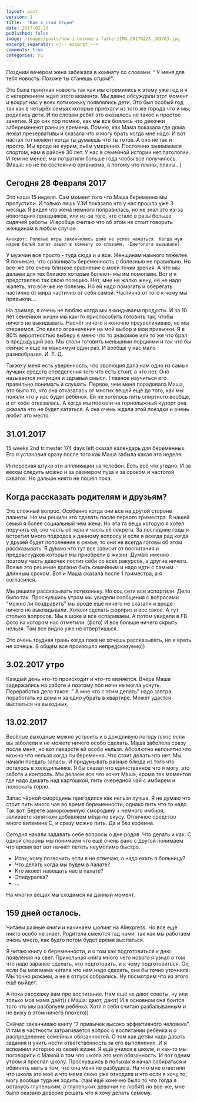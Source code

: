 ```yaml
---
layout: post
version: 1
title:  "Как я стал Отцом"
date: 2017-02-28
published: false
image: /images/posts/how-i-become-a-father/IMG_20170225_103703.jpg
excerpt_separator: <!-- excerpt -->
comments: true
categories: ru 
---
```


Поздним вечером жена забежала в комнату со словами: 
“ У меня для тебя новость. Похоже ты станешь отцом!".

<!-- excerpt -->

Это была приятная новость так как мы стремились к этому уже год и я с нетерпением ждал этого момента.
Мы давно обсуждали этот момент и вокруг нас у всех потихоньку появлялись дети. Это был особый год так как в четырёх семьях которые приехали из того же города что и мы, родились дети. И по словам ребят это оказалось не такое и простое занятие.
Я до сих пор помню, как мы все боялись что девочки забеременеют раньше времени. Помню, как Мама показала где дома лежат презервативы и сказала что я могу брать когда мне надо.
И вот настал тот момент когда ты думаешь что ты готов. А оно не так и просто. Мы вроде не курим, пьём умеренно. Постоянно занимаемся спортом, нам в районе 30 лет. У нас в семейной истории нет патологии. И тем не менее, мы потратили больше года чтобы все получилось. (Маша: но не по состоянию организма, а потому что планы, планы…)

## Сегодня 28 Февраля 2017
Это наша 15 неделя.
Сам момент того что Маша беременна мы пропустили. И только лишь УЗИ показало что у нас прошло уже 3 месяца. Я видел что жена немного поправилась, но не знал это из-за новогодних праздников, или из-за того, что стало в разы больше сидячей работы. И вообще считаю что об этом не стоит говорить женщинам в любом случае.


	Анекдот: Ролевые игры закончились даже не успев начаться. Когда муж надев белый халат зашел в комнату со словами. -Диетолога вызывали?


У мужчин все просто - туда сюда и и все. Женщинам намного тяжелее. Я понимаю, что сравнивать беременность с болезнью не правильно. Но все-же это очень близкое сравнение с моей точки зрения. А что мы делаем для тех близких которые болеют- мы им помогаем. Вот и я представляю так свою позицию. Нет, мне не жалко жену, её не надо жалеть, это все-же не болезнь. Но ей надо помогать и оберегать частично от мира частично от себя самой. Частично от того к чему мы привыкли....

На пример, я очень не люблю когда мы выкидываем продукты. И за 10 лет семейной жизни мы как-то приспособить готовить так, чтобы ничего не выкидывать. Насчёт ничего я конечно преувеличиваю, но мы стараемся.
Это ввело ограничения на мой выбор и мои привычки. Я в 80% вероятностью выберу в меню что то знакомое или то же что брал в предыдущий раз.
Мы стали готовить меньшими порциями и так что бы сейчас и ещё на максимум один раз.
И вообще у нас мало разнообразия.
И. Т. Д.

Также у меня есть уверенность, что эволюция дала нам одно из самых лучших средств определения того что есть стоит, а что нет. Оно называется интуиция и здравый смысл. Главное научиться его правильно понимать и слушать.
Первое, чем меня порадовала Маша, это было то, что она отказалась от многих вещей ещё до того, как мы поняли что у нас будет ребёнок. Ей не хотелось пить спиртного вообще, и от кофе отказалась. А когда мы поехали на горнолыжный курорт она сказала что не будет кататься. А она очень ждала этой поездки и очень любит это место.

## 31.01.2017 
15 weeks 2nd trimester 174 days left сказал календарь для беременных.
Его я установил сразу после того как Маша забыла какая это неделя.

Интересная штука эти аппликации на телефон. Есть всё что угодно. И за весом следить можно и за размером пуза и за сроком и частотой схваток. Но дальше никто не пошёл пока.

## Когда рассказать родителям и друзьям?

Это сложный вопрос. Особенно когда они все на другой стороне планеты. Но мы решили это сделать после первого триместра. В нашей семья я более социальный чем жена. Но эта та вещь которую я хотел поручить ей, это часть её тела и часть её секрета. За последние годы я встретил много подходов к данному вопросу и если я всегда рад когда у друзей будет пополнение в семье, то они не всегда готовы об этом рассказывать. Я думаю что тут все зависит от воспитания и предрассудков которые мы приобрели в жизни. Думаю именно поэтому часть девочек постит себя со всех ракурсов, а другие ничего. 
Всеже это решение должно быть семейным и надо идти с самым длинным сроком. Вот и Маша сказала после 1 триместра, а я согласился.

Мы решили рассказывать потихоньку. Но соц сети все испортили. Дело было так.
Проснувшись утром мы увидели сообщения с вопросами "можно ли поздравить" мы вроде ещё ничего не сказали и вроде ничего не выкладывали. Хотели сделать сюрприз и все такое. А тут столько вопросов. Мы в шоке и все оспариваем. А потом увидели в FB фото на котором нас отметили.
(фото)
И все больше ничего скрыть нельзя. Там все видно уже не отвертишься.

Это очень трудная грань когда пока не хочешь рассказывать, но и врать не хочешь. В общем все произошло непредсказуемо))


## 3.02.2017 утро
Каждый день что-то происходит и что-то меняется. Вчера Маша задержались на работе и поэтому пол ночи не могла уснуть. Переработка дела такое. " А мне что с этим делать" надо завтра поработать из дома и за одно убрать в квартире. Может удастся выспаться на выходных.

## 13.02.2017
Весёлые выходные можно устроить и в дождливую погоду плюс если вы заболели и не можете ничего особо сделать. Маша заболела сразу после меня, но вот лекарств ей особо нельзя.
Абсолютно непонятно что можно что нельзя когда ты беременна. Что стоит делать что нет.
Мы начали поедать запасы. И придумывать разные блюда из того что осталось в холодильнике.
Я бы сказал что единственное что я могу, это забота и контроль. Мы делаем все что хочет Маша, кроме тех моментов где надо дышать над картошкой, пить очередной чай с имбирем и полоскать горло.

Запас чёрной смородины пригодился как нельзя лучше. Я не думаю что стоит пить много чая во время беременности, однако пить что то надо. Так вот. Берете замороженную смородину + немного имбиря, заливаете кипятком добавляем мёда по вкусу. Отличное средство много витамина С, и сразу можно пить. Да и без кофеина.

Сегодня начали задавать себе вопросы о дне родов. Что делать и как. С одной стороны мы понимаем что ещё очень рано с другой понимаем что время вот вот начнёт лететь неумолимо быстро.
 - Итак, кому позвонить если я не отвечаю, а надо ехать в больницу?
 - Что делать когда мы будем в палате?
 - Кто может навещать нас в палате?
 - Эпидуралка?
 - ...

На многих вещах мы сходимся на данный момент.

## 159 дней осталось.
Читаем разные книги и начинаем шопинг на Aliexpress. Но все ещё никто особо не знает. Родители смеются гад нами, так как мы работаем очень много, как будто потом будет время выспаться.

Я читаю книгу о беременности, и о том как подготовиться к дню появления на свет. Прикольная книга много чего нового я узнал о том что надо заранее сделать, что подготовить, и к чему подготовиться.
Ох, если бы моя мама читала что нам надо сделать, она бы точно уточнила: Мы точно рожаем, а не в отпуск собрались. Ну посмотрим что из этого ещё выйдет.

А пока расскажу вам про воспитание. Нам ещё не дают советы, ну или только моя мама даёт)) ( Маша: дают, дают)
И в основном она боится того что мы разбалуем ребёнка. Хотя я себя считаю разбалыванным и не вижу в этом ничего плохого))

Сейчас заканчиваю книгу “7 привычек высоко эффективного человека”. И там в частности затрагивается вопрос о воспитании ребёнка и о распределение семейных обязанностей. О том как детям надо давать задания и учить нести ответственность за его выполнение. И я вспомнил историю из своей жизни.
Я ещё учился в школе, и как-то мы поговорили с Мамой о том что школа это моя обязанность. И вот одним утром я проспал школу. Проснувшись в попыхах я начал собираться и обвинять мать в том, что она меня не разбудила. На что мне ответили что школа это моё и что мама свою уже отходила и что если я хочу то, могу вообще туда не ходить. (там ещё конечно было то что тогда я останусь глупеньким, а глупеньких девочки не любят) но все-же, мне было оказано доверие решать что я хочу делать самому.
